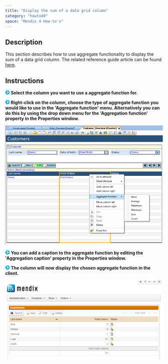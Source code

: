 ```yaml
---
title: "Display the sum of a data grid column"
category: "howto40"
space: "Mendix 4 How-to's"
---
```

## Description

This section describes how to use aggregate functionality to display the sum of a data grid column. The related reference guide article can be found [here](/NRG/Columns).

## Instructions

![](attachments/819203/917932.png) **Select the column you want to use a aggregate function for.**

![](attachments/819203/917932.png) **Right-click on the column, choose the type of aggregate function you would like to use in the 'Aggregate function' menu. Alternatively you can do this by using the drop down menu for the 'Aggregation function' property in the Properties window.**

![](attachments/2621558/2752612.png)

![](attachments/819203/917932.png) **You can add a caption to the aggregate function by editing the 'Aggregation caption' property in the Properties window.**

![](attachments/819203/917932.png) **The column will now display the chosen aggregate function in the client.**

![](attachments/2621558/2752613.png)

